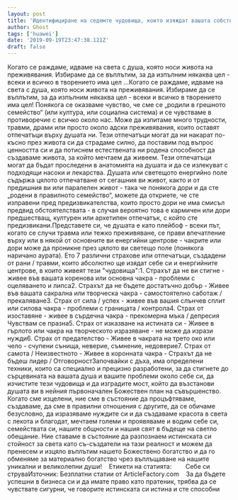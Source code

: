 ```yaml
---
layout: post
title: 'Идентифициране на седемте чудовища, които изяждат вашата собствена стойност!'
author: Ghost
tags: ['huawei']
date: '2019-09-19T23:47:38.121Z'
draft: false
---
```


Когато се раждаме, идваме на света с душа, която носи живота на преживявания. Избираме да се въплътим, за да изпълним някаква цел - всеки и всичко в творението има цел ...Когато се раждаме, идваме на света с душа, която носи живота на преживявания. Избираме да се въплътим, за да изпълним някаква цел - всеки и всичко в творението има цел! Понякога се оказваме чувство, че сме се „родили в грешното семейство“ (или култура, или социална система) и се чувстваме в противоречие с всичко около нас. Може да изпитаме много трудности, травми, драми или просто около адски преживявания, които оставят отпечатъци върху душата ни. Тези отпечатъци могат да ни накарат по-късно през живота си да страдаме силно, да поставим под въпрос ценността си и да потиснем естествената ни родена способност да създаваме живота, за който мечтаем да живеем. Тези отпечатъци могат да бъдат проследени в анатомията на душата и да се излекуват с подходящи насоки и лекарства. Душата или светещото енергийно поле съдържа цялото отпечатване от сегашния ви живот, както и от предишния ви или паралелен живот - така че понякога дори и да сте „родени в правилното семейство“, можете да откриете, че сте изправени пред предизвикателства, които просто дори не има смисъл предвид обстоятелствата - в случая вероятно това е кармичен или дори предшестващ, културен или архетипен отпечатък, с който сте предизвикани.Представете си, че душата е като плейбоф - всеки път, когато се случи травма или тежко преживяване, се прави впечатление върху или в някой от основните ви енергийни центрове - чакрите или дори може да проникне през цялото ви светещо поле (понякога наричано аурата). Ето 7 различни страхове или отпечатъци, създадени от рани / травми, които абсолютно ще изядат себе си и енергийните центрове, в които живеят тези "чудовища":1. Страхът да не ви стигне - живее във вашата коренова или основна чакра - проблеми с оцеляването и липса2. Страхът да не бъдете достатъчно добър - Живее във вашата сакрална или творческа чакра - самостоятелно саботаж / прекаляване3. Страх от сила / успех - живее във вашия слънчев сплит или силова чакра - проблеми с границата / контрола4. Страх от изоставяне - живее в сърдечна чакра - прекомерна мъка / депресия Чувствам се празна5. Страх от изказване на истината си - Живее в гърлото или чакра на творческото изразяване - не може да изрази нужди6. Страх от предателство - Живее в чакрата на трето око или чело - счупени сънища, неверие, съмнение, недоверие7. Страх от самота / Неизвестното - Живее в коронната чакра - Страхът да не бъдеш лидер / ОтговорностЗапочвайки с дъха, има определени техники, които са специално и прецизно разработени, за да стигнете до сърцевината на вашата душа и вашите проблеми около себе си, да изчистите тези чудовища и да изградите мост, който да възстанови душата ви в нейния първоначален Божествен план на съвършенство. Когато сме изцелени, ние сме в състояние да процъфтяваме, създаваме, да сме в правилни отношения с другите, да се обичаме безусловно, да изразяваме нуждите си и да създаваме красота в света с лекота и благодат, мечтаем големи и проявяваме и водим себе си, семействата си, нашите общности и нашия свят в бъдеще на светло обещание. Ние ставаме в състояние да разпознаем истинската си стойност за света като съ-създатели на тази реалност и можем да пренесем и изцяло въплътим нашето Божествено богатство и да го обменяме за материално богатство чрез въплъщаване на нашите уникални и великолепни души!    Етикети на статията:        Себе си струваИзточник: Безплатни статии от ArticleFactory.com    За да бъдете успешни в бизнеса си и да имате право като пратеник, трябва да се чувствате сигурни, че говорите истинската си истина и сте способни
